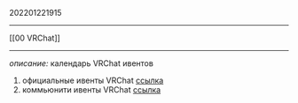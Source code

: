 202201221915
***
[[00 VRChat]]
***
*описание:* календарь VRChat ивентов
1. официальные ивенты VRChat
[ссылка](https://hello.vrchat.com/events)  
2. коммьюнити ивенты VRChat
[ссылка](https://vreventhub.com/)